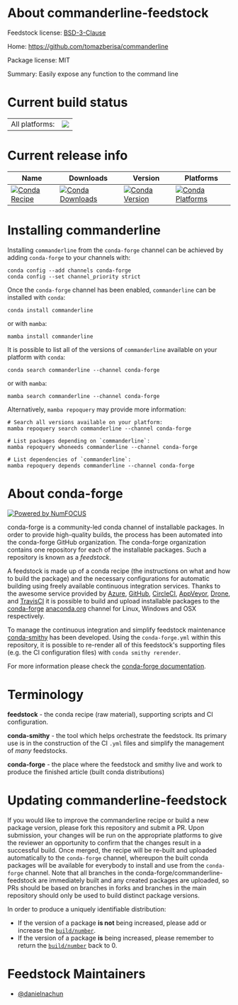 About commanderline-feedstock
=============================

Feedstock license: [BSD-3-Clause](https://github.com/conda-forge/commanderline-feedstock/blob/main/LICENSE.txt)

Home: https://github.com/tomazberisa/commanderline

Package license: MIT

Summary: Easily expose any function to the command line

Current build status
====================


<table><tr><td>All platforms:</td>
    <td>
      <a href="https://dev.azure.com/conda-forge/feedstock-builds/_build/latest?definitionId=25187&branchName=main">
        <img src="https://dev.azure.com/conda-forge/feedstock-builds/_apis/build/status/commanderline-feedstock?branchName=main">
      </a>
    </td>
  </tr>
</table>

Current release info
====================

| Name | Downloads | Version | Platforms |
| --- | --- | --- | --- |
| [![Conda Recipe](https://img.shields.io/badge/recipe-commanderline-green.svg)](https://anaconda.org/conda-forge/commanderline) | [![Conda Downloads](https://img.shields.io/conda/dn/conda-forge/commanderline.svg)](https://anaconda.org/conda-forge/commanderline) | [![Conda Version](https://img.shields.io/conda/vn/conda-forge/commanderline.svg)](https://anaconda.org/conda-forge/commanderline) | [![Conda Platforms](https://img.shields.io/conda/pn/conda-forge/commanderline.svg)](https://anaconda.org/conda-forge/commanderline) |

Installing commanderline
========================

Installing `commanderline` from the `conda-forge` channel can be achieved by adding `conda-forge` to your channels with:

```
conda config --add channels conda-forge
conda config --set channel_priority strict
```

Once the `conda-forge` channel has been enabled, `commanderline` can be installed with `conda`:

```
conda install commanderline
```

or with `mamba`:

```
mamba install commanderline
```

It is possible to list all of the versions of `commanderline` available on your platform with `conda`:

```
conda search commanderline --channel conda-forge
```

or with `mamba`:

```
mamba search commanderline --channel conda-forge
```

Alternatively, `mamba repoquery` may provide more information:

```
# Search all versions available on your platform:
mamba repoquery search commanderline --channel conda-forge

# List packages depending on `commanderline`:
mamba repoquery whoneeds commanderline --channel conda-forge

# List dependencies of `commanderline`:
mamba repoquery depends commanderline --channel conda-forge
```


About conda-forge
=================

[![Powered by
NumFOCUS](https://img.shields.io/badge/powered%20by-NumFOCUS-orange.svg?style=flat&colorA=E1523D&colorB=007D8A)](https://numfocus.org)

conda-forge is a community-led conda channel of installable packages.
In order to provide high-quality builds, the process has been automated into the
conda-forge GitHub organization. The conda-forge organization contains one repository
for each of the installable packages. Such a repository is known as a *feedstock*.

A feedstock is made up of a conda recipe (the instructions on what and how to build
the package) and the necessary configurations for automatic building using freely
available continuous integration services. Thanks to the awesome service provided by
[Azure](https://azure.microsoft.com/en-us/services/devops/), [GitHub](https://github.com/),
[CircleCI](https://circleci.com/), [AppVeyor](https://www.appveyor.com/),
[Drone](https://cloud.drone.io/welcome), and [TravisCI](https://travis-ci.com/)
it is possible to build and upload installable packages to the
[conda-forge](https://anaconda.org/conda-forge) [anaconda.org](https://anaconda.org/)
channel for Linux, Windows and OSX respectively.

To manage the continuous integration and simplify feedstock maintenance
[conda-smithy](https://github.com/conda-forge/conda-smithy) has been developed.
Using the ``conda-forge.yml`` within this repository, it is possible to re-render all of
this feedstock's supporting files (e.g. the CI configuration files) with ``conda smithy rerender``.

For more information please check the [conda-forge documentation](https://conda-forge.org/docs/).

Terminology
===========

**feedstock** - the conda recipe (raw material), supporting scripts and CI configuration.

**conda-smithy** - the tool which helps orchestrate the feedstock.
                   Its primary use is in the construction of the CI ``.yml`` files
                   and simplify the management of *many* feedstocks.

**conda-forge** - the place where the feedstock and smithy live and work to
                  produce the finished article (built conda distributions)


Updating commanderline-feedstock
================================

If you would like to improve the commanderline recipe or build a new
package version, please fork this repository and submit a PR. Upon submission,
your changes will be run on the appropriate platforms to give the reviewer an
opportunity to confirm that the changes result in a successful build. Once
merged, the recipe will be re-built and uploaded automatically to the
`conda-forge` channel, whereupon the built conda packages will be available for
everybody to install and use from the `conda-forge` channel.
Note that all branches in the conda-forge/commanderline-feedstock are
immediately built and any created packages are uploaded, so PRs should be based
on branches in forks and branches in the main repository should only be used to
build distinct package versions.

In order to produce a uniquely identifiable distribution:
 * If the version of a package **is not** being increased, please add or increase
   the [``build/number``](https://docs.conda.io/projects/conda-build/en/latest/resources/define-metadata.html#build-number-and-string).
 * If the version of a package **is** being increased, please remember to return
   the [``build/number``](https://docs.conda.io/projects/conda-build/en/latest/resources/define-metadata.html#build-number-and-string)
   back to 0.

Feedstock Maintainers
=====================

* [@danielnachun](https://github.com/danielnachun/)

